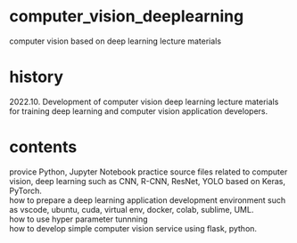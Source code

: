 # computer_vision_deeplearning
computer vision based on deep learning lecture materials 

# history
2022.10. Development of computer vision deep learning lecture materials for training deep learning and computer vision application developers.</br>

# contents
provice Python, Jupyter Notebook practice source files related to computer vision, deep learning such as CNN, R-CNN, ResNet, YOLO based on Keras, PyTorch.</br>
how to prepare a deep learning application development environment such as vscode, ubuntu, cuda, virtual env, docker, colab, sublime, UML.</br>
how to use hyper parameter tunnning</br> 
how to develop simple computer vision service using flask, python.</br>



